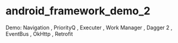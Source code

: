 # android_framework_demo_2
Demo: Navigation , PriorityQ , Executer , Work Manager , Dagger 2 , EventBus , OkHttp , Retrofit
